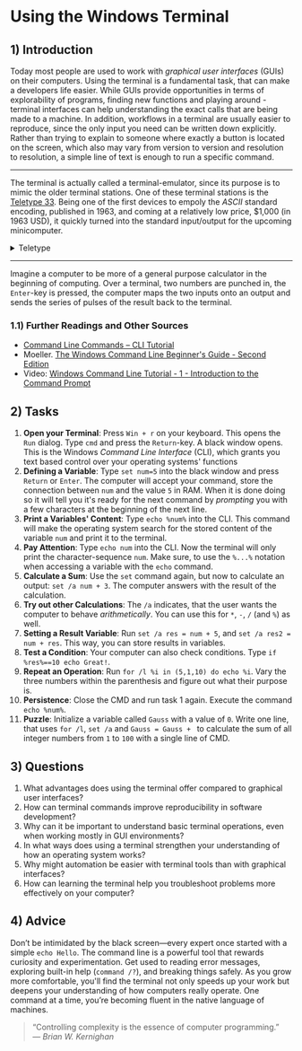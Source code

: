 <!---
{
  "depends_on": [],
  "author": "Stephan Bökelmann",
  "first_used": "2025-03-30",
  "keywords": ["CMD", "Windows", "basics"]
}
--->

# Using the Windows Terminal

## 1) Introduction
Today most people are used to work with _graphical user interfaces_ (GUIs) on their computers.
Using the terminal is a fundamental task, that can make a developers life easier. 
While GUIs provide opportunities in terms of explorability of programs, finding new functions and playing around - terminal interfaces can help understanding the exact calls that are being made to a machine.
In addition, workflows in a terminal are usually easier to reproduce, since the only input you need can be written down explicitly.
Rather than trying to explain to someone where exactly a button is located on the screen, which also may vary from version to version and resolution to resolution, a simple line of text is enough to run a specific command. 

---

The terminal is actually called a terminal-emulator, since its purpose is to mimic the older terminal stations.
One of these terminal stations is the [Teletype 33](https://en.wikipedia.org/wiki/Teletype_Model_33).
Being one of the first devices to empoly the _ASCII_ standard encoding, published in 1963, and coming at a relatively low price, $1,000 (in 1963 USD), it quickly turned into the standard input/output for the upcoming minicomputer.

<details>
  <summary>Teletype</summary>
  Want to learn more about the Teletype? Check out [this TTY exercise.](www.github.com/STEMgraph/missing)
</details>

---

Imagine a computer to be more of a general purpose calculator in the beginning of computing. 
Over a terminal, two numbers are punched in, the `Enter`-key is pressed, the computer maps the two inputs onto an output and sends the series of pulses of the result back to the terminal. 


### 1.1) Further Readings and Other Sources
- [Command Line Commands – CLI Tutorial](https://www.freecodecamp.org/news/command-line-commands-cli-tutorial)
- Moeller. [The Windows Command Line Beginner's Guide - Second Edition](https://www.amazon.de/-/en/Windows-Command-Line-Beginners-Guide/dp/1091574022)
- Video: [Windows Command Line Tutorial - 1 - Introduction to the Command Prompt](https://www.youtube.com/watch?v=MBBWVgE0ewk)

## 2) Tasks
1. **Open your Terminal**: Press `Win + r` on your keyboard. This opens the `Run` dialog. Type `cmd` and press the `Return`-key. A black window opens. This is the Windows _Command Line Interface_ (CLI), which grants you text based control over your operating systems' functions
2. **Defining a Variable**: Type `set num=5` into the black window and press `Return` or `Enter`. The computer will accept your command, store the connection between `num` and the value `5` in RAM. When it is done doing so it will tell you it's ready for the next command by _prompting_ you with a few characters at the beginning of the next line.
3. **Print a Variables' Content**: Type `echo %num%` into the CLI. This command will make the operating system search for the stored content of the variable `num` and print it to the terminal.
4. **Pay Attention**: Type `echo num` into the CLI. Now the terminal will only print the character-sequence `num`. Make sure, to use the `%...%` notation when accessing a variable with the `echo` command.
5. **Calculate a Sum**: Use the `set` command again, but now to calculate an output: `set /a num + 3`. The computer answers with the result of the calculation. 
6. **Try out other Calculations**: The `/a` indicates, that the user wants the computer to behave _arithmetically_. You can use this for `*`, `-`, `/` (and `%`) as well.
7. **Setting a Result Variable**: Run `set /a res = num + 5`, and `set /a res2 = num + res`. This way, you can store results in variables.
8. **Test a Condition**: Your computer can also check conditions. Type `if %res%==10 echo Great!`. 
9. **Repeat an Operation**: Run `for /l %i in (5,1,10) do echo %i`. Vary the three numbers within the parenthesis and figure out what their purpose is.
10. **Persistence**: Close the CMD and run task 1 again. Execute the command `echo %num%`. 
11. **Puzzle**: Initialize a variable called `Gauss` with a value of `0`. Write one line, that uses `for /l`, `set /a` and `Gauss = Gauss + ` to calculate the sum of all integer numbers from `1` to `100` with a single line of CMD.

## 3) Questions
1. What advantages does using the terminal offer compared to graphical user interfaces?
2. How can terminal commands improve reproducibility in software development?
3. Why can it be important to understand basic terminal operations, even when working mostly in GUI environments?
4. In what ways does using a terminal strengthen your understanding of how an operating system works?
5. Why might automation be easier with terminal tools than with graphical interfaces?
6. How can learning the terminal help you troubleshoot problems more effectively on your computer?

## 4) Advice
Don’t be intimidated by the black screen—every expert once started with a simple `echo Hello`. The command line is a powerful tool that rewards curiosity and experimentation. Get used to reading error messages, exploring built-in help (`command /?`), and breaking things safely. As you grow more comfortable, you'll find the terminal not only speeds up your work but deepens your understanding of how computers really operate. One command at a time, you’re becoming fluent in the native language of machines.

> “Controlling complexity is the essence of computer programming.”  
> — *Brian W. Kernighan*
